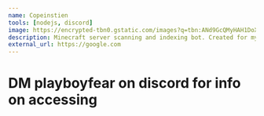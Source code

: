 ```yaml
---
name: Copeinstien
tools: [nodejs, discord]
image: https://encrypted-tbn0.gstatic.com/images?q=tbn:ANd9GcQMyHAH1DoXxTHgiZ_R6mYzW5H7dMzHcozT3A&s
description: Minecraft server scanning and indexing bot. Created for my minecraft server exploration project.
external_url: https://google.com
---
```

# DM playboyfear on discord for info on accessing

